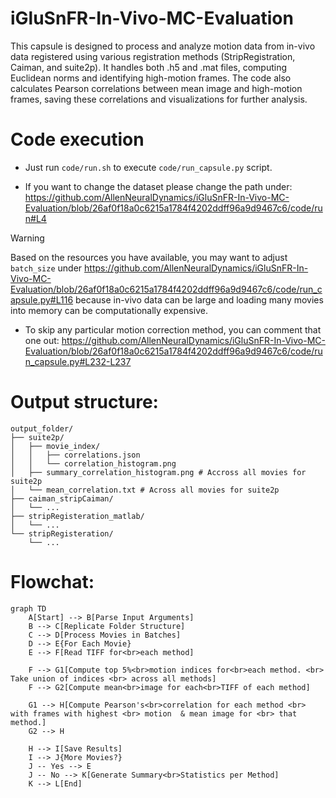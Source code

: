 # iGluSnFR-In-Vivo-MC-Evaluation

This capsule is designed to process and analyze motion data from in-vivo data registered using various registration methods (StripRegistration, Caiman, and suite2p). It handles both .h5 and .mat files, computing Euclidean norms and identifying high-motion frames. The code also calculates Pearson correlations between mean image and high-motion frames, saving these correlations and visualizations for further analysis. 

# Code execution
- Just run ```code/run.sh``` to execute ```code/run_capsule.py``` script.

- If you want to change the dataset please change the path under:
https://github.com/AllenNeuralDynamics/iGluSnFR-In-Vivo-MC-Evaluation/blob/26af0f18a0c6215a1784f4202ddff96a9d9467c6/code/run#L4

> [!WARNING]
> Based on the resources you have available, you may want to adjust `batch_size` under https://github.com/AllenNeuralDynamics/iGluSnFR-In-Vivo-MC-Evaluation/blob/26af0f18a0c6215a1784f4202ddff96a9d9467c6/code/run_capsule.py#L116 because in-vivo data can be large and loading many movies into memory can be computationally expensive. 

- To skip any particular motion correction method, you can comment that one out:
https://github.com/AllenNeuralDynamics/iGluSnFR-In-Vivo-MC-Evaluation/blob/26af0f18a0c6215a1784f4202ddff96a9d9467c6/code/run_capsule.py#L232-L237

# Output structure:
```
output_folder/
├── suite2p/
│   ├── movie_index/
│   │   ├── correlations.json 
│   │   └── correlation_histogram.png
│   ├── summary_correlation_histogram.png # Accross all movies for suite2p
│   └── mean_correlation.txt # Across all movies for suite2p
├── caiman_stripCaiman/
│   └── ...
├── stripRegisteration_matlab/
│   └── ...
└── stripRegisteration/
    └── ...
```

# Flowchat:
```mermaid
graph TD
    A[Start] --> B[Parse Input Arguments]
    B --> C[Replicate Folder Structure]
    C --> D[Process Movies in Batches]
    D --> E{For Each Movie}
    E --> F[Read TIFF for<br>each method]
    
    F --> G1[Compute top 5%<br>motion indices for<br>each method. <br> Take union of indices <br> across all methods]
    F --> G2[Compute mean<br>image for each<br>TIFF of each method]
    
    G1 --> H[Compute Pearson's<br>correlation for each method <br> with frames with highest <br> motion  & mean image for <br> that method.]
    G2 --> H
    
    H --> I[Save Results]
    I --> J{More Movies?}
    J -- Yes --> E
    J -- No --> K[Generate Summary<br>Statistics per Method]
    K --> L[End]
```
